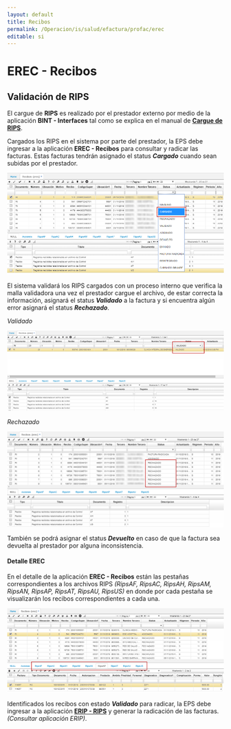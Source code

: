 ```yaml
---
layout: default
title: Recibos
permalink: /Operacion/is/salud/efactura/profac/erec
editable: si
---
```


# EREC - Recibos  

## Validación de RIPS  

El cargue de **RIPS** es realizado por el prestador externo por medio de la aplicación **BINT - Interfaces** tal como se explica en el manual de [**Cargue de RIPS**]().  

Cargados los RIPS en el sistema por parte del prestador, la EPS debe ingresar a la aplicación **EREC - Recibos** para consultar y radicar las facturas. Estas facturas tendrán asignado el status _**Cargado**_ cuando sean subidas por el prestador.  

![](erec.png)

El sistema validará los RIPS cargados con un proceso interno que verifica la malla validadora una vez el prestador cargue el archivo, de estar correcta la información, asignará el status _**Validado**_ a la factura y si encuentra algún error asignará el status _**Rechazado**_.  

_Validado_

![](erecval.png)

_Rechazado_

![](erec1.png)

También se podrá asignar el status _**Devuelto**_ en caso de que la factura sea devuelta al prestador por alguna inconsistencia.  

#### Detalle EREC  

En el detalle de la aplicación **EREC - Recibos** están las pestañas correspondientes a los archivos RIPS _(RipsAF, RipsAC, RipsAH, RipsAM, RipsAN, RipsAP, RipsAT, RipsAU, RipsUS)_ en donde por cada pestaña se visualizarán los recibos correspondientes a cada una.  

![](erec2.png)

Identificados los recibos con estado _**Validado**_ para radicar, la EPS debe ingresar a la aplicación [**ERIP - RIPS**](http://docs.oasiscom.com/Operacion/is/salud/efactura/profac/erip) y generar la radicación de las facturas. _(Consultar aplicación ERIP)_.  